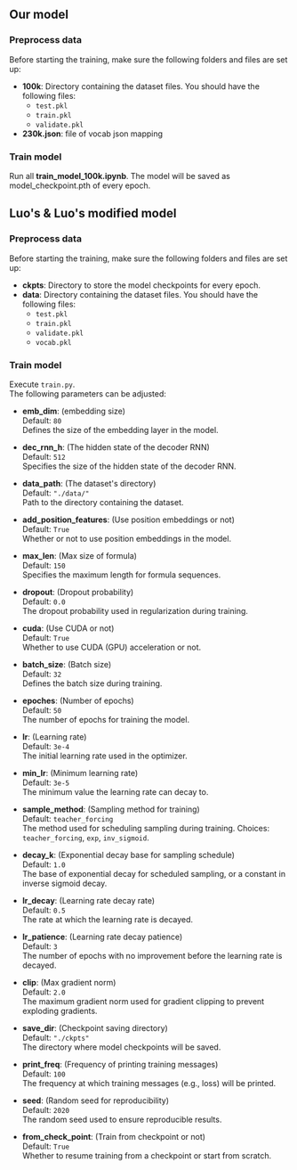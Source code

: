 ## Our model
### Preprocess data

Before starting the training, make sure the following folders and files are set up:
- **100k**: Directory containing the dataset files. You should have the following files:
  - `test.pkl`
  - `train.pkl`
  - `validate.pkl`
- **230k.json**: file of vocab json mapping

### Train model
Run all **train_model_100k.ipynb**. The model will be saved as model_checkpoint.pth of every epoch.

## Luo's & Luo's modified model
### Preprocess data
Before starting the training, make sure the following folders and files are set up:

- **ckpts**: Directory to store the model checkpoints for every epoch.
- **data**: Directory containing the dataset files. You should have the following files:
  - `test.pkl`
  - `train.pkl`
  - `validate.pkl`
  - `vocab.pkl`
  
### Train model
Execute `train.py`.  
The following parameters can be adjusted:

- **emb_dim**: (embedding size)  
  Default: `80`  
  Defines the size of the embedding layer in the model.

- **dec_rnn_h**: (The hidden state of the decoder RNN)  
  Default: `512`  
  Specifies the size of the hidden state of the decoder RNN.

- **data_path**: (The dataset's directory)  
  Default: `"./data/"`  
  Path to the directory containing the dataset.

- **add_position_features**: (Use position embeddings or not)  
  Default: `True`  
  Whether or not to use position embeddings in the model.

- **max_len**: (Max size of formula)  
  Default: `150`  
  Specifies the maximum length for formula sequences.

- **dropout**: (Dropout probability)  
  Default: `0.0`  
  The dropout probability used in regularization during training.

- **cuda**: (Use CUDA or not)  
  Default: `True`  
  Whether to use CUDA (GPU) acceleration or not.

- **batch_size**: (Batch size)  
  Default: `32`  
  Defines the batch size during training.

- **epoches**: (Number of epochs)  
  Default: `50`  
  The number of epochs for training the model.

- **lr**: (Learning rate)  
  Default: `3e-4`  
  The initial learning rate used in the optimizer.

- **min_lr**: (Minimum learning rate)  
  Default: `3e-5`  
  The minimum value the learning rate can decay to.

- **sample_method**: (Sampling method for training)  
  Default: `teacher_forcing`  
  The method used for scheduling sampling during training. Choices: `teacher_forcing`, `exp`, `inv_sigmoid`.

- **decay_k**: (Exponential decay base for sampling schedule)  
  Default: `1.0`  
  The base of exponential decay for scheduled sampling, or a constant in inverse sigmoid decay.

- **lr_decay**: (Learning rate decay rate)  
  Default: `0.5`  
  The rate at which the learning rate is decayed.

- **lr_patience**: (Learning rate decay patience)  
  Default: `3`  
  The number of epochs with no improvement before the learning rate is decayed.

- **clip**: (Max gradient norm)  
  Default: `2.0`  
  The maximum gradient norm used for gradient clipping to prevent exploding gradients.

- **save_dir**: (Checkpoint saving directory)  
  Default: `"./ckpts"`  
  The directory where model checkpoints will be saved.

- **print_freq**: (Frequency of printing training messages)  
  Default: `100`  
  The frequency at which training messages (e.g., loss) will be printed.

- **seed**: (Random seed for reproducibility)  
  Default: `2020`  
  The random seed used to ensure reproducible results.

- **from_check_point**: (Train from checkpoint or not)  
  Default: `True`  
  Whether to resume training from a checkpoint or start from scratch.
